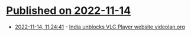 # [Published on 2022-11-14](index.md)

* [2022-11-14, 11:24:41](https://news.ycombinator.com/item?id=33592589) - [India unblocks VLC Player website videolan.org](https://twitter.com/internetfreedom/status/1592095634013949962)
